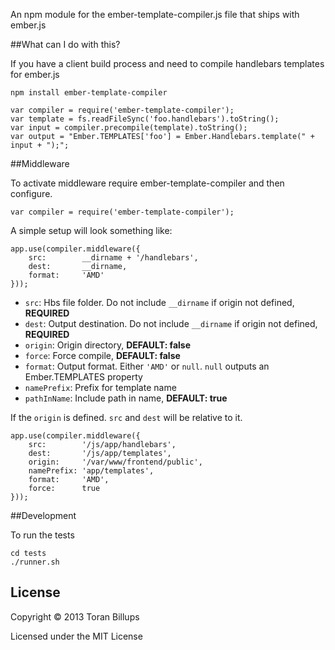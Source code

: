 
An npm module for the ember-template-compiler.js file that ships with ember.js

##What can I do with this?

If you have a client build process and need to compile handlebars templates for ember.js

    npm install ember-template-compiler

    var compiler = require('ember-template-compiler');
    var template = fs.readFileSync('foo.handlebars').toString();
    var input = compiler.precompile(template).toString();
    var output = "Ember.TEMPLATES['foo'] = Ember.Handlebars.template(" + input + ");";

##Middleware

To activate middleware require ember-template-compiler and then configure.

	var compiler = require('ember-template-compiler');

A simple setup will look something like: 

	app.use(compiler.middleware({
		src: 	 	__dirname + '/handlebars',
		dest: 	 	__dirname,
		format:		'AMD'
	}));


- `src`: Hbs file folder. Do not include `__dirname` if origin not defined, **REQUIRED**
- `dest`: Output destination. Do not include `__dirname` if origin not defined, **REQUIRED**
- `origin`: Origin directory, **DEFAULT: false**
- `force`: Force compile, **DEFAULT: false**
- `format`: Output format. Either `'AMD'` or `null`.  `null` outputs an Ember.TEMPLATES property
- `namePrefix`: Prefix for template name 
- `pathInName`: Include path in name, **DEFAULT: true**

If the `origin` is defined. `src` and `dest` will be relative to it.  

	app.use(compiler.middleware({
		src: 	 	'/js/app/handlebars',
		dest: 	 	'/js/app/templates',
		origin:  	'/var/www/frontend/public',
		namePrefix: 'app/templates',
		format:  	'AMD',
		force: 		true
	}));

##Development

To run the tests

    cd tests
    ./runner.sh

## License

Copyright © 2013 Toran Billups

Licensed under the MIT License
